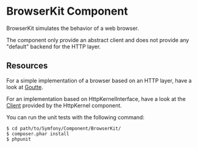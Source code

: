 BrowserKit Component
====================

BrowserKit simulates the behavior of a web browser.

The component only provide an abstract client and does not provide any
"default" backend for the HTTP layer.

Resources
---------

For a simple implementation of a browser based on an HTTP layer, have a look
at [Goutte](https://github.com/fabpot/Goutte).

For an implementation based on HttpKernelInterface, have a look at the
[Client](https://github.com/symfony/symfony/blob/master/src/Symfony/Component/HttpKernel/Client.php)
provided by the HttpKernel component.

You can run the unit tests with the following command:

    $ cd path/to/Symfony/Component/BrowserKit/
    $ composer.phar install
    $ phpunit
